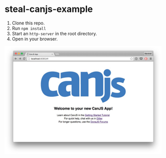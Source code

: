 # steal-canjs-example

1. Clone this repo.
2. Run `npm install`
3. Start an `http-server` in the root directory.
4. Open in your browser.

![Steal-CanJS Example Screenshot](https://raw.githubusercontent.com/stealjs/steal-canjs-example/master/screenshot.jpg "Simple Steal-CanJS Example App")
